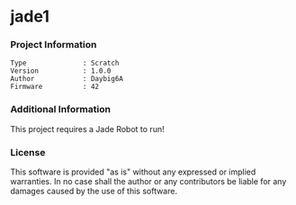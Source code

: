 jade1
================



### Project Information
```
Type              : Scratch
Version           : 1.0.0
Author            : Daybig6A
Firmware          : 42
```

### Additional Information
This project requires a Jade Robot to run!

### License
This software is provided "as is" without any expressed or implied warranties.  In no case shall the author or any contributors be liable for any damages caused by the use of this software.

